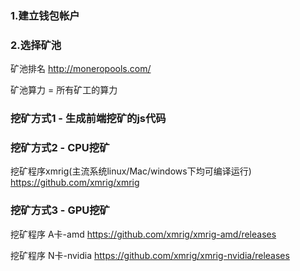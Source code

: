 ### 1.建立钱包帐户

### 2.选择矿池

矿池排名 http://moneropools.com/

矿池算力 = 所有矿工的算力

### 挖矿方式1 - 生成前端挖矿的js代码

### 挖矿方式2 - CPU挖矿

挖矿程序xmrig(主流系统linux/Mac/windows下均可编译运行)
https://github.com/xmrig/xmrig

### 挖矿方式3 - GPU挖矿


挖矿程序 A卡-amd
https://github.com/xmrig/xmrig-amd/releases

挖矿程序 N卡-nvidia
https://github.com/xmrig/xmrig-nvidia/releases
